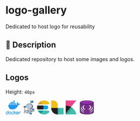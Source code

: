 # logo-gallery
Dedicated to host logo for reusability

## :speech_balloon: Description

Dedicated repository to host some images and logos.

## Logos

Height: `40px`

![docker](img/docker/docker.png "docker")
![docker-compose](img/docker-compose/docker-compose.png "docker-compose")
![elk](img/elk/elk.png "elk")
![schemacrawler](img/schemacrawler/schemacrawler.png "elk")
